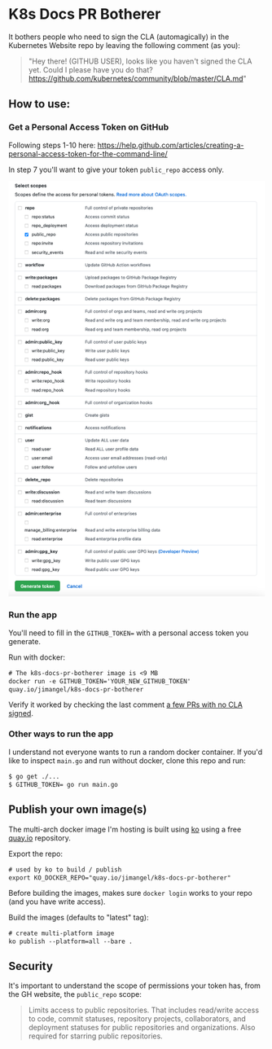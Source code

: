 # K8s Docs PR Botherer

It bothers people who need to sign the CLA (automagically) in the Kubernetes Website repo by leaving the following comment (as you):

> "Hey there! (GITHUB USER), looks like you haven't signed the CLA yet. Could I please have you do that? https://github.com/kubernetes/community/blob/master/CLA.md"

## How to use:

### Get a Personal Access Token on GitHub

Following steps 1-10 here: https://help.github.com/articles/creating-a-personal-access-token-for-the-command-line/

In step 7 you'll want to give your token `public_repo` access only.

![](img/permissions.png)

### Run the app

You'll need to fill in the `GITHUB_TOKEN=` with a personal access token you generate. 

Run with docker:

```shell
# The k8s-docs-pr-botherer image is <9 MB
docker run -e GITHUB_TOKEN='YOUR_NEW_GITHUB_TOKEN' quay.io/jimangel/k8s-docs-pr-botherer
```

Verify it worked by checking the last comment [a few PRs with no CLA signed](https://github.com/kubernetes/website/pulls?q=is%3Aopen+is%3Apr+label%3A%22cncf-cla%3A+no%22+-label%3A%22do-not-merge%2Fwork-in-progress%22+-label%3A%22do-not-merge%2Fhold%22+label%3Alanguage%2Fen).

### Other ways to run the app

I understand not everyone wants to run a random docker container. If you'd like to inspect `main.go` and run without docker, clone this repo and run:

```shell
$ go get ./...
$ GITHUB_TOKEN= go run main.go
```

## Publish your own image(s)

The multi-arch docker image I'm hosting is built using [ko](https://github.com/google/ko) using a free [quay.io](https://quay.io/) repository.

Export the repo:

```shell
# used by ko to build / publish
export KO_DOCKER_REPO="quay.io/jimangel/k8s-docs-pr-botherer"
```

Before building the images, makes sure `docker login` works to your repo (and you have write access).

Build the images (defaults to "latest" tag):

```shell
# create multi-platform image
ko publish --platform=all --bare .
```

## Security

It's important to understand the scope of permissions your token has, from the GH website, the `public_repo` scope:

> Limits access to public repositories. That includes read/write access to code, commit statuses, repository projects, collaborators, and deployment statuses for public repositories and organizations. Also required for starring public repositories.